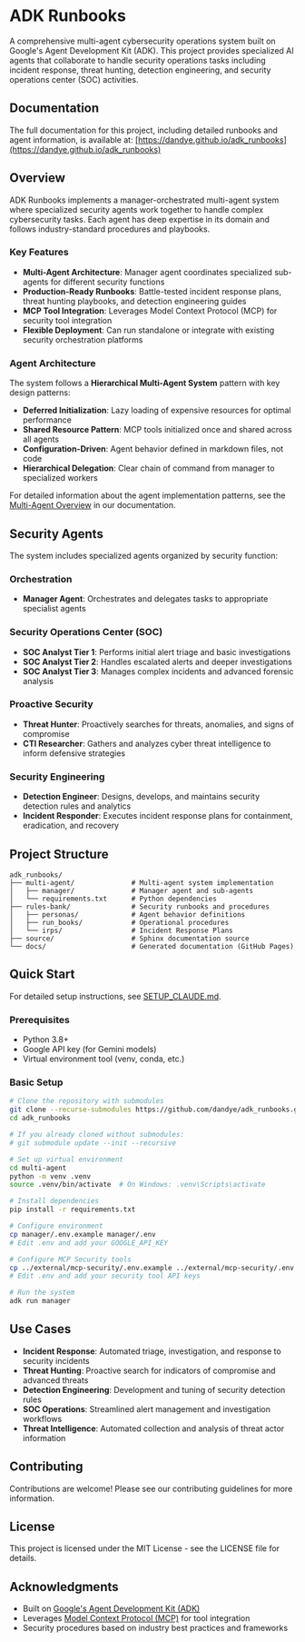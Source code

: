 # ADK Runbooks

A comprehensive multi-agent cybersecurity operations system built on Google's Agent Development Kit (ADK). This project provides specialized AI agents that collaborate to handle security operations tasks including incident response, threat hunting, detection engineering, and security operations center (SOC) activities.

## Documentation

The full documentation for this project, including detailed runbooks and agent information, is available at:
[https://dandye.github.io/adk_runbooks](https://dandye.github.io/adk_runbooks)

## Overview

ADK Runbooks implements a manager-orchestrated multi-agent system where specialized security agents work together to handle complex cybersecurity tasks. Each agent has deep expertise in its domain and follows industry-standard procedures and playbooks.

### Key Features

- **Multi-Agent Architecture**: Manager agent coordinates specialized sub-agents for different security functions
- **Production-Ready Runbooks**: Battle-tested incident response plans, threat hunting playbooks, and detection engineering guides
- **MCP Tool Integration**: Leverages Model Context Protocol (MCP) for security tool integration
- **Flexible Deployment**: Can run standalone or integrate with existing security orchestration platforms

### Agent Architecture

The system follows a **Hierarchical Multi-Agent System** pattern with key design patterns:

- **Deferred Initialization**: Lazy loading of expensive resources for optimal performance
- **Shared Resource Pattern**: MCP tools initialized once and shared across all agents
- **Configuration-Driven**: Agent behavior defined in markdown files, not code
- **Hierarchical Delegation**: Clear chain of command from manager to specialized workers

For detailed information about the agent implementation patterns, see the [Multi-Agent Overview](https://dandye.github.io/adk_runbooks/multi_agent_overview.html) in our documentation.

## Security Agents

The system includes specialized agents organized by security function:

### Orchestration
- **Manager Agent**: Orchestrates and delegates tasks to appropriate specialist agents

### Security Operations Center (SOC)
- **SOC Analyst Tier 1**: Performs initial alert triage and basic investigations
- **SOC Analyst Tier 2**: Handles escalated alerts and deeper investigations  
- **SOC Analyst Tier 3**: Manages complex incidents and advanced forensic analysis

### Proactive Security
- **Threat Hunter**: Proactively searches for threats, anomalies, and signs of compromise
- **CTI Researcher**: Gathers and analyzes cyber threat intelligence to inform defensive strategies

### Security Engineering
- **Detection Engineer**: Designs, develops, and maintains security detection rules and analytics
- **Incident Responder**: Executes incident response plans for containment, eradication, and recovery

## Project Structure

```
adk_runbooks/
├── multi-agent/              # Multi-agent system implementation
│   ├── manager/              # Manager agent and sub-agents
│   └── requirements.txt      # Python dependencies
├── rules-bank/               # Security runbooks and procedures
│   ├── personas/             # Agent behavior definitions
│   ├── run_books/            # Operational procedures
│   └── irps/                 # Incident Response Plans
├── source/                   # Sphinx documentation source
└── docs/                     # Generated documentation (GitHub Pages)
```

## Quick Start

For detailed setup instructions, see [SETUP_CLAUDE.md](SETUP_CLAUDE.md).

### Prerequisites

- Python 3.8+
- Google API key (for Gemini models)
- Virtual environment tool (venv, conda, etc.)

### Basic Setup

```bash
# Clone the repository with submodules
git clone --recurse-submodules https://github.com/dandye/adk_runbooks.git
cd adk_runbooks

# If you already cloned without submodules:
# git submodule update --init --recursive

# Set up virtual environment
cd multi-agent
python -m venv .venv
source .venv/bin/activate  # On Windows: .venv\Scripts\activate

# Install dependencies
pip install -r requirements.txt

# Configure environment
cp manager/.env.example manager/.env
# Edit .env and add your GOOGLE_API_KEY

# Configure MCP Security tools
cp ../external/mcp-security/.env.example ../external/mcp-security/.env
# Edit .env and add your security tool API keys

# Run the system
adk run manager
```

## Use Cases

- **Incident Response**: Automated triage, investigation, and response to security incidents
- **Threat Hunting**: Proactive search for indicators of compromise and advanced threats
- **Detection Engineering**: Development and tuning of security detection rules
- **SOC Operations**: Streamlined alert management and investigation workflows
- **Threat Intelligence**: Automated collection and analysis of threat actor information

## Contributing

Contributions are welcome! Please see our contributing guidelines for more information.

## License

This project is licensed under the MIT License - see the LICENSE file for details.

## Acknowledgments

- Built on [Google's Agent Development Kit (ADK)](https://github.com/google/adk)
- Leverages [Model Context Protocol (MCP)](https://modelcontextprotocol.io/) for tool integration
- Security procedures based on industry best practices and frameworks